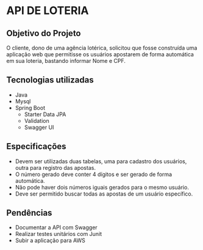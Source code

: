 # API DE LOTERIA
## Objetivo do Projeto
O cliente, dono de uma agência lotérica, solicitou que fosse construída uma aplicação web que permitisse os usuários apostarem de forma automática em sua loteria, bastando informar Nome e CPF.

## Tecnologias utilizadas
- Java
- Mysql
- Spring Boot
  - Starter Data JPA
  - Validation
  - Swagger UI

## Especificações
- Devem ser utilizadas duas tabelas, uma para cadastro dos usuários, outra para registro das apostas.
- O número gerado deve conter 4 dígitos e ser gerado de forma automática.
- Não pode haver dois números iguais gerados para o mesmo usuário.
- Deve ser permitido buscar todas as apostas de um usuário específico.

## Pendências
- Documentar a API com Swagger
- Realizar testes unitários com Junit
- Subir a aplicação para AWS

